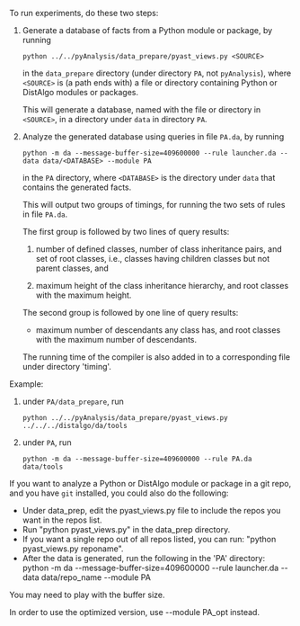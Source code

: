To run experiments, do these two steps:

1. Generate a database of facts from a Python module or package, by running

      `python ../../pyAnalysis/data_prepare/pyast_views.py <SOURCE>`

   in the `data_prepare` directory (under directory `PA`, not `pyAnalysis`),
   where `<SOURCE>` is (a path ends with) a file or directory containing
   Python or DistAlgo modules or packages.

   This will generate a database, named with the file or directory in
   `<SOURCE>`, in a directory under `data` in directory `PA`.

2. Analyze the generated database using queries in file `PA.da`, by running

      `python -m da --message-buffer-size=409600000 --rule launcher.da --data data/<DATABASE> --module PA`

   in the `PA` directory, where `<DATABASE>` is the directory under `data` 
   that contains the generated facts.

   This will output two groups of timings, for running the two sets of
   rules in file `PA.da`.

   The first group is followed by two lines of query results:

   1. number of defined classes,
      number of class inheritance pairs, and 
      set of root classes, 
      i.e., classes having children classes but not parent classes, and

   2. maximum height of the class inheritance hierarchy, and 
      root classes with the maximum height.

   The second group is followed by one line of query results:

   *   maximum number of descendants any class has, and
      root classes with the maximum number of descendants.

   The running time of the compiler is also added in to a corresponding
   file under directory 'timing'.


Example:

1. under `PA/data_prepare`, run

      `python ../../pyAnalysis/data_prepare/pyast_views.py ../../../distalgo/da/tools`

2. under `PA`, run

      `python -m da --message-buffer-size=409600000 --rule PA.da data/tools`


If you want to analyze a Python or DistAlgo module or package in a git repo, and you
have `git` installed, you could also do the following:

 * Under data_prep, edit the pyast_views.py file to include the repos you want in the repos list.
 * Run "python pyast_views.py" in the data_prep directory.
 * If you want a single repo out of all repos listed, you can run: "python pyast_views.py reponame".
 * After the data is generated, run the following in the 'PA' directory:
python -m da --message-buffer-size=409600000 --rule launcher.da --data data/repo_name --module PA

You may need to play with the buffer size.

In order to use the optimized version, use --module PA_opt instead.